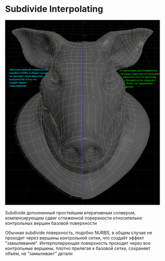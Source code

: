 # Subdivide Interpolating
![](https://github.com/Nord3D/Houdini-tools-public/blob/main/Nord%20Tools/Polygon/Subdivide_interpolating/2024-11-22_17-09-13.png)

Subdivide дополненный простейшим итеративным солвером, компенсирующим сдвиг сглаженной поверхности относительно контрольных вершин базовой поверхности

Обычная subdivide поверхность, подобно NURBS, в общем случае не проходит через вершины контрольной сетки, что создаёт эффект "замыливания". 
Интерполирующая поверхность проходит через все контрольные вершины, плотно прилегая к базовой сетке, сохраняет объём, не "замыливает" детали
